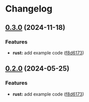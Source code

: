 # Changelog

## [0.3.0](https://github.com/joaquinjsb/release-please-monorepo-example/compare/hello_rust-v0.2.0...hello_rust@v0.3.0) (2024-11-18)


### Features

* **rust:** add example code ([f8d6173](https://github.com/joaquinjsb/release-please-monorepo-example/commit/f8d61736e63e4c1baf1d881c50556fa0ba6829d0))

## [0.2.0](https://github.com/amarjanica/release-please-monorepo-example/compare/hello_rust-v0.1.0...hello_rust@v0.2.0) (2024-05-25)


### Features

* **rust:** add example code ([f8d6173](https://github.com/amarjanica/release-please-monorepo-example/commit/f8d61736e63e4c1baf1d881c50556fa0ba6829d0))
